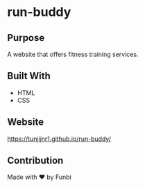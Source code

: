 # run-buddy

## Purpose
A website that offers fitness training services.

## Built With
* HTML
* CSS

## Website
https://tunjijnr1.github.io/run-buddy/

## Contribution
Made with ❤️ by Funbi
